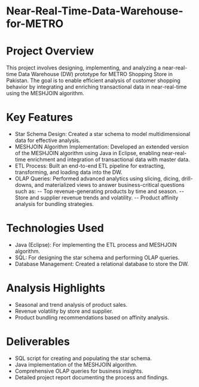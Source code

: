 # Near-Real-Time-Data-Warehouse-for-METRO
# Project Overview
This project involves designing, implementing, and analyzing a near-real-time Data Warehouse (DW) prototype for METRO Shopping Store in Pakistan. The goal is to enable efficient analysis of customer shopping behavior by integrating and enriching transactional data in near-real-time using the MESHJOIN algorithm.

# Key Features
  - Star Schema Design: Created a star schema to model multidimensional data for effective analysis.
  - MESHJOIN Algorithm Implementation: Developed an extended version of the MESHJOIN algorithm using Java in Eclipse, enabling near-real-time enrichment and integration of transactional data with master data.
  - ETL Process: Built an end-to-end ETL pipeline for extracting, transforming, and loading data into the DW.
  - OLAP Queries: Performed advanced analytics using slicing, dicing, drill-downs, and materialized views to answer business-critical questions such as:
       -- Top revenue-generating products by time and season.
       -- Store and supplier revenue trends and volatility.
       -- Product affinity analysis for bundling strategies.
    
# Technologies Used
  - Java (Eclipse): For implementing the ETL process and MESHJOIN algorithm.
  - SQL: For designing the star schema and performing OLAP queries.
  - Database Management: Created a relational database to store the DW.
    
# Analysis Highlights
  - Seasonal and trend analysis of product sales.
  - Revenue volatility by store and supplier.
  - Product bundling recommendations based on affinity analysis.
    
# Deliverables
  - SQL script for creating and populating the star schema.
  - Java implementation of the MESHJOIN algorithm.
  - Comprehensive OLAP queries for business insights.
  - Detailed project report documenting the process and findings.
